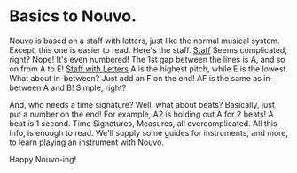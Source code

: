 # Basics to Nouvo.
Nouvo is based on a staff with letters, just like the normal musical system.
Except, this one is easier to read. Here's the staff. [Staff](https://github.com/Jack-John-Joe/Nouvo/assets/131839749/ef006d66-0c8c-4fa8-b5af-2f61bfea4664)
Seems complicated, right?
Nope!
It's even numbered! The 1st gap between the lines is A, and so on from A to E!
[Staff with Letters](https://github.com/Jack-John-Joe/Nouvo/assets/131839749/5378e2f0-b062-419a-b8f9-cb88f1b47424)
A is the highest pitch, while E is the lowest.
What about in-between?
Just add an F on the end! AF is the same as in-between A and B! Simple, right?

And, who needs a time signature?
Well, what about beats?
Basically, just put a number on the end!
For example, A2 is holding out A for 2 beats!
A beat is 1 second.
Time Signatures, Measures, all overcomplicated.
All this info, is enough to read. We'll supply some guides for instruments, and more, to learn playing an instrument with Nouvo.

Happy Nouvo-ing!

